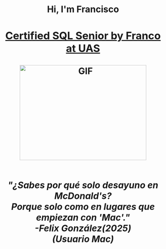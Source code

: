 <h1 align="center">Hi, I'm  Francisco <a href="" target="blank">
<h3 align="center">Certified SQL Senior by Franco at UAS</h3>
<a target="_blank" align="center">
  <img align="center" top="500" height="300" width="400" alt="GIF" src="https://media.tenor.com/A-xepNszV9YAAAAi/ai-bot.gif">
</a>
<br><br>
<p align="center">
  <em>
      "¿Sabes por qué solo desayuno en McDonald's? <br> Porque solo como en lugares que empiezan con 'Mac'." <br> -Felix González(2025) <br> (Usuario Mac)
  </em> 
